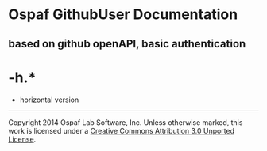 # Ospaf GithubUser Documentation

## based on github openAPI, basic authentication

# -h.*
- horizontal version

- - -
Copyright 2014 Ospaf Lab Software, Inc. Unless otherwise marked, this work is licensed under a [Creative Commons Attribution 3.0 Unported License](http://creativecommons.org/licenses/by/3.0/).

